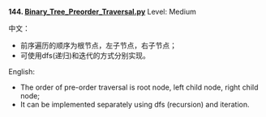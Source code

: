 **144. [Binary_Tree_Preorder_Traversal.py](https://github.com/Kelv1nYu/LeetCode_Practices/blob/master/Code/Binary_Tree_Preorder_Traversal.py)**      Level: Medium

中文：

* 前序遍历的顺序为根节点，左子节点，右子节点；
* 可使用dfs(递归)和迭代的方式分别实现。
    

English:

* The order of pre-order traversal is root node, left child node, right child node;
* It can be implemented separately using dfs (recursion) and iteration.